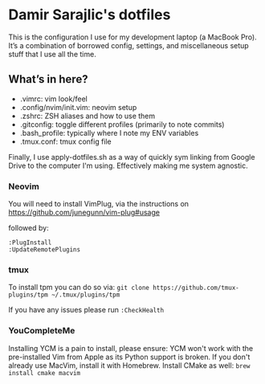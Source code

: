 # Damir Sarajlic's dotfiles

This is the configuration I use for my development laptop (a MacBook Pro). It’s a combination of borrowed config, settings, and miscellaneous setup stuff that I use all the time.

## What’s in here?

* .vimrc: vim look/feel
* .config/nvim/init.vim: neovim setup
* .zshrc: ZSH aliases and how to use them
* .gitconfig: toggle different profiles (primarily to note commits)
* .bash_profile: typically where I note my ENV variables
* .tmux.conf: tmux config file

Finally, I use apply-dotfiles.sh as a way of quickly sym linking from Google Drive to the computer I'm using. Effectively making me system agnostic.

### Neovim

You will need to install VimPlug, via the instructions on
https://github.com/junegunn/vim-plug#usage

followed by:
```
:PlugInstall
:UpdateRemotePlugins
```

### tmux

To install tpm you can do so via: `git clone https://github.com/tmux-plugins/tpm ~/.tmux/plugins/tpm`

If you have any issues please run `:CheckHealth`

### YouCompleteMe

Installing YCM is a pain to install, please ensure:
YCM won't work with the pre-installed Vim from Apple as its Python support is
broken. If you don't already use MacVim, install it with Homebrew. Install CMake
as well:
`brew install cmake macvim`
